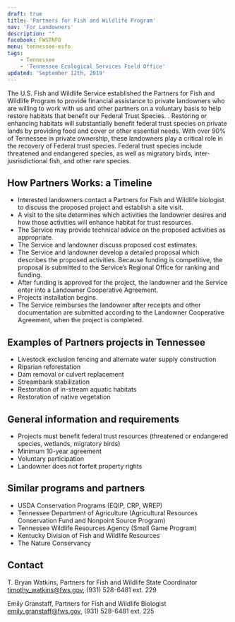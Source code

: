 ```yaml
---
draft: true
title: 'Partners for Fish and Wildlife Program'
nav: 'For Landowners'
description: ""
facebook: FWSTNFO
menu: tennessee-esfo
tags:
    - Tennessee
    - 'Tennessee Ecological Services Field Office'
updated: 'September 12th, 2019'
---
```


The U.S. Fish and Wildlife Service established the Partners for Fish and Wildlife Program to provide financial assistance to private landowners who are willing to work with us and other partners on a voluntary basis to help restore habitats that benefit our Federal Trust Species.  .  Restoring or enhancing habitats will substantially benefit federal trust species on private lands by providing food and cover or other essential needs.  With over 90% of Tennessee in private ownership, these landowners play a critical role in the recovery of Federal trust species.  Federal trust species  include threatened and endangered species, as well as migratory birds, inter-jusrisdictional fish, and other rare species.

## How Partners Works: a Timeline

- Interested landowners contact a Partners for Fish and Wildlife biologist to discuss the proposed project and establish a site visit.
- A visit to the site determines which activities the landowner desires and how those activities will enhance habitat for trust resources.
- The Service may provide technical advice on the proposed activities as appropriate.
- The Service and landowner discuss proposed cost estimates.
- The Service and landowner develop a detailed proposal which describes the proposed activities.  Because funding is competitive, the proposal is submitted to the Service’s Regional Office for ranking and funding.
- After funding is approved for the project, the landowner and the Service enter into a Landowner Cooperative Agreement.
- Projects installation begins.
- The Service reimburses the landowner after receipts and other documentation are submitted according to the Landowner Cooperative  Agreement, when the project is completed.

## Examples of Partners projects in Tennessee

- Livestock exclusion fencing and alternate water supply construction
- Riparian reforestation
- Dam removal or culvert replacement
- Streambank stabilization
- Restoration of in-stream aquatic habitats
- Restoration of native vegetation

## General information and requirements

- Projects must benefit federal trust resources (threatened or endangered species, wetlands, migratory birds)
- Minimum 10-year agreement
- Voluntary participation
- Landowner does not forfeit property rights

## Similar programs and partners

- USDA Conservation Programs (EQIP, CRP, WREP)
- Tennessee Department of Agriculture (Agricultural Resources Conservation Fund and Nonpoint Source Program)
- Tennessee Wildlife Resources Agency (Small Game Program)
- Kentucky Division of Fish and Wildlife Resources
- The Nature Conservancy

## Contact

T. Bryan Watkins, Partners for Fish and Wildlife State Coordinator  
[timothy_watkins@fws.gov](mailto:timothy_watkins@fws.gov), (931) 528-6481 ext. 229

Emily Granstaff, Partners for Fish and Wildlife Biologist  
[emily_granstaff@fws.gov](mailto:emily_granstaff@fws.gov), (931) 528-6481 ext. 225

